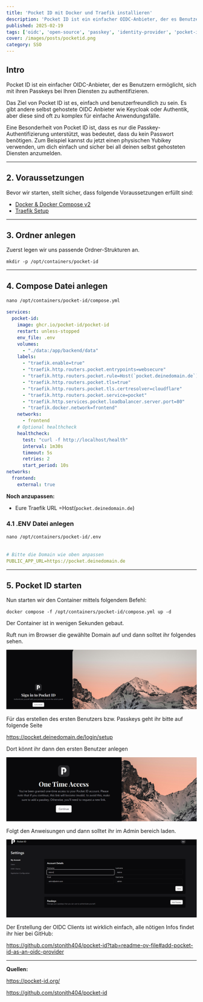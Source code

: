 ```yaml
---
title: 'Pocket ID mit Docker und Traefik installieren'
description: 'Pocket ID ist ein einfacher OIDC-Anbieter, der es Benutzern ermöglicht, sich mit ihren Passkeys bei Ihren Diensten zu authentifizieren.'
published: 2025-02-19
tags: ['oidc', 'open-source', 'passkey', 'identity-provider', 'pocket-id']
cover: /images/posts/pocketid.png
category: SSO
---
```


## Intro 

Pocket ID ist ein einfacher OIDC-Anbieter, der es Benutzern ermöglicht, sich mit ihren Passkeys bei Ihren Diensten zu authentifizieren.

Das Ziel von Pocket ID ist es, einfach und benutzerfreundlich zu sein. Es gibt andere selbst gehostete OIDC Anbieter wie Keycloak oder Authentik, aber diese sind oft zu komplex für einfache Anwendungsfälle.

Eine Besonderheit von Pocket ID ist, dass es nur die Passkey-Authentifizierung unterstützt, was bedeutet, dass du kein Passwort benötigen. Zum Beispiel kannst du jetzt einen physischen Yubikey verwenden, um dich einfach und sicher bei all deinen selbst gehosteten Diensten anzumelden.

---

## 2. Voraussetzungen

Bevor wir starten, stellt sicher, dass folgende Voraussetzungen erfüllt sind:

- [Docker & Docker Compose v2](/posts/server-setup#5-docker-und-docker-compose)
- [Traefik Setup](/posts/traefik)

---

## 3. Ordner anlegen

Zuerst legen wir uns passende Ordner-Strukturen an.

```
mkdir -p /opt/containers/pocket-id
```

---

## 4. Compose Datei anlegen

```
nano /opt/containers/pocket-id/compose.yml
```

```yaml title="compose.yml"
services:
  pocket-id:
    image: ghcr.io/pocket-id/pocket-id
    restart: unless-stopped
    env_file: .env
    volumes:
      - "./data:/app/backend/data"
    labels:
      - "traefik.enable=true"
      - "traefik.http.routers.pocket.entrypoints=websecure"
      - "traefik.http.routers.pocket.rule=Host(`pocket.deinedomain.de`)"
      - "traefik.http.routers.pocket.tls=true"
      - "traefik.http.routers.pocket.tls.certresolver=cloudflare"
      - "traefik.http.routers.pocket.service=pocket"
      - "traefik.http.services.pocket.loadbalancer.server.port=80"
      - "traefik.docker.network=frontend"
    networks:
      - frontend
    # Optional healthcheck  
    healthcheck:
      test: "curl -f http://localhost/health"
      interval: 1m30s
      timeout: 5s
      retries: 2
      start_period: 10s
networks:
  frontend:
    external: true
```

**Noch anzupassen:**

* Eure Traefik URL =Host(`pocket.deinedomain.de`)


### 4.1 .ENV Datei anlegen

```
nano /opt/containers/pocket-id/.env
```

```yaml title=".env"

# Bitte die Domain wie oben anpassen
PUBLIC_APP_URL=https://pocket.deinedomain.de
``` 

---

## 5. Pocket ID starten

Nun starten wir den Container mittels folgendem Befehl:

```
docker compose -f /opt/containers/pocket-id/compose.yml up -d
```

Der Container ist in wenigen Sekunden gebaut.

Ruft nun im Browser die gewählte Domain auf und dann solltet ihr folgendes sehen.

![pocket-id](./pocket-id1.png)

Für das erstellen des ersten Benutzers bzw. Passkeys geht ihr bitte auf folgende Seite

https://pocket.deinedomain.de/login/setup

Dort könnt ihr dann den ersten Benutzer anlegen

![pocket-id](./pocket-id2.png)

Folgt den Anweisungen und dann solltet ihr im Admin bereich laden.

![pocket-id](./pocket-id3.png)

Der Erstellung der OIDC Clients ist wirklich einfach, alle nötigen Infos findet ihr hier bei GitHub:

https://github.com/stonith404/pocket-id?tab=readme-ov-file#add-pocket-id-as-an-oidc-provider

---

**Quellen:**

https://pocket-id.org/

https://github.com/stonith404/pocket-id